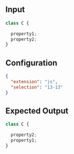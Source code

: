
## Input
```javascript input
class C {

  property1;
  property2;
}
```

## Configuration
```json configuration
{
  "extension": "js",
  "selection": "13-13"
}
```



## Expected Output
```javascript expected output
class C {

  property2;
  property1;
}
```